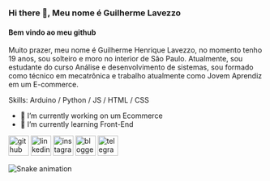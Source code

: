 ### Hi there 👋, Meu nome é Guilherme Lavezzo
#### Bem vindo ao meu github

Muito prazer, meu nome é Guilherme Henrique Lavezzo, no momento tenho 19 anos, sou solteiro e moro no interior de São Paulo.
Atualmente, sou estudante do curso Análise e desenvolvimento de sistemas, sou formado como técnico em mecatrônica e trabalho atualmente como Jovem Aprendiz em um E-commerce.

Skills: Arduino / Python / JS / HTML / CSS

- 🔭 I’m currently working on um Ecommerce 
- 🌱 I’m currently learning Front-End 


[<img src='https://cdn.jsdelivr.net/npm/simple-icons@3.0.1/icons/github.svg' alt='github' height='40'>](https://github.com/https://github.com/Godofin)  [<img src='https://cdn.jsdelivr.net/npm/simple-icons@3.0.1/icons/linkedin.svg' alt='linkedin' height='40'>](https://www.linkedin.com/in/www.linkedin.com/in/guilherme-henrique-lavezzo-ads/)  [<img src='https://cdn.jsdelivr.net/npm/simple-icons@3.0.1/icons/instagram.svg' alt='instagram' height='40'>](https://www.instagram.com/https://www.instagram.com/nerd_dev/)  [<img src='https://cdn.jsdelivr.net/npm/simple-icons@3.0.1/icons/blogger.svg' alt='blogger' height='40'>](https://guilhermelavezzo.blogspot.com/)  [<img src='https://cdn.jsdelivr.net/npm/simple-icons@3.0.1/icons/telegram.svg' alt='telegram' height='40'>](https://t.me/Guilherme_Lavezzo)  

![Snake animation](https://github.com/Godofin)

